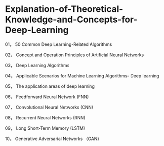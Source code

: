 # Explanation-of-Theoretical-Knowledge-and-Concepts-for-Deep-Learning

01， 50 Common Deep Learning-Related Algorithms

02， Concept and Operation Principles of Artificial Neural Networks

03， Deep Learning Algorithms

04， Applicable Scenarios for Machine Learning Algorithms- Deep learning

05， The application areas of deep learning

06， Feedforward Neural Network (FNN)

07， Convolutional Neural Networks (CNN)

08， Recurrent Neural Networks (RNN)

09， Long Short-Term Memory (LSTM)

10， Generative Adversarial Networks （GAN）
